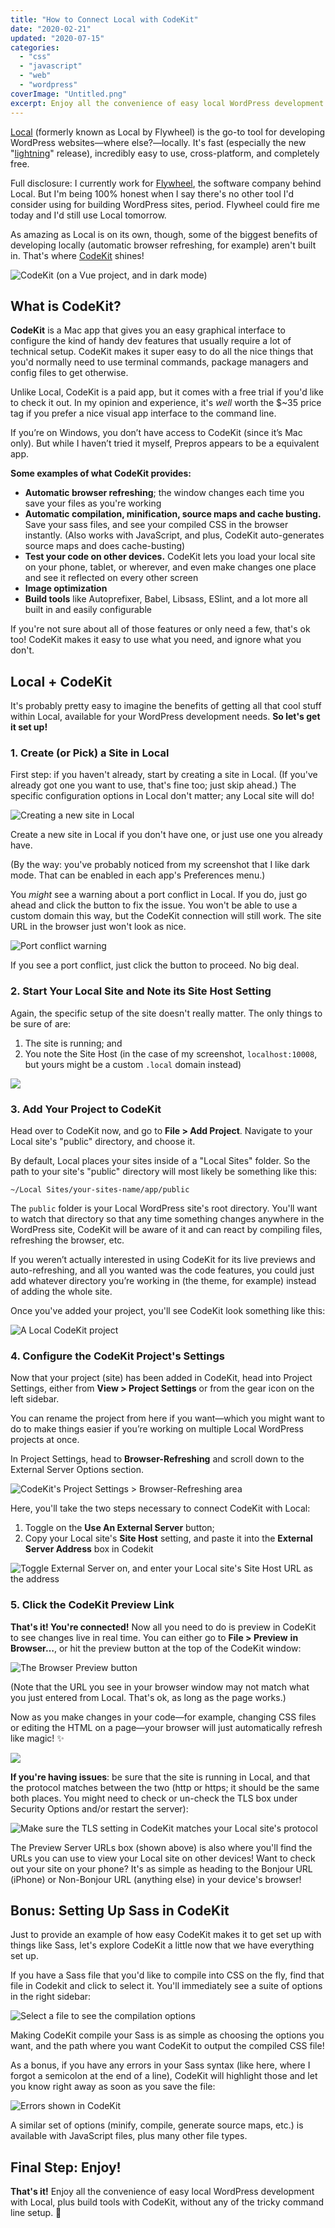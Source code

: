 ```yaml
---
title: "How to Connect Local with CodeKit"
date: "2020-02-21"
updated: "2020-07-15"
categories: 
  - "css"
  - "javascript"
  - "web"
  - "wordpress"
coverImage: "Untitled.png"
excerpt: Enjoy all the convenience of easy local WordPress development with Local, plus build tools with CodeKit, without any of the tricky command line setup.
---
```

<script>
  import Highlight from '$lib/components/Highlight.svelte'
  import Callout from '$lib/components/Callout.svelte'
  import SideNote from '$lib/components/SideNote.svelte'
</script>

[Local](https://localwp.com/) (formerly known as Local by Flywheel) is the go-to tool for developing WordPress websites—where else?—locally. It's fast (especially the new "[lightning](https://localwp.com/community/t/local-5-2-3/16870)" release), incredibly easy to use, cross-platform, and completely free.

Full disclosure: I currently work for [Flywheel](https://getflywheel.com/), the software company behind Local. But I'm being 100% honest when I say there's no other tool I'd consider using for building WordPress sites, period. Flywheel could fire me today and I'd still use Local tomorrow.

As amazing as Local is on its own, though, some of the biggest benefits of developing locally (automatic browser refreshing, for example) aren't built in. That's where [CodeKit](https://codekitapp.com/) shines!

![CodeKit (on a Vue project, and in dark mode)](/src/lib/assets/images/post_images/codekit-window.png)


## What is CodeKit?

**CodeKit** is a Mac app that gives you an easy graphical interface to configure the kind of handy dev features that usually require a lot of technical setup. CodeKit makes it super easy to do all the nice things that you'd normally need to use terminal commands, package managers and config files to get otherwise.

Unlike Local, CodeKit is a paid app, but it comes with a free trial if you'd like to check it out. In my opinion and experience, it's _well_ worth the $~35 price tag if you prefer a nice visual app interface to the command line.

<SideNote>If you’re on Windows, you don’t have access to CodeKit (since it’s Mac only). But while I haven’t tried it myself, Prepros appears to be a equivalent app.</SideNote>

**Some examples of what CodeKit provides:**

- **Automatic browser refreshing**; the window changes each time you save your files as you're working
- **Automatic compilation, minification, source maps and cache busting.** Save your sass files, and see your compiled CSS in the browser instantly. (Also works with JavaScript, and plus, CodeKit auto-generates source maps and does cache-busting)
- **Test your code on other devices.** CodeKit lets you load your local site on your phone, tablet, or wherever, and even make changes one place and see it reflected on every other screen
- **Image optimization**
- **Build tools** like Autoprefixer, Babel, Libsass, ESlint, and a lot more all built in and easily configurable

If you're not sure about all of those features or only need a few, that's ok too! CodeKit makes it easy to use what you need, and ignore what you don't.

## Local + CodeKit

It's probably pretty easy to imagine the benefits of getting all that cool stuff within Local, available for your WordPress development needs. **So let's get it set up!**

### 1\. Create (or Pick) a Site in Local

First step: if you haven't already, start by creating a site in Local. (If you've already got one you want to use, that's fine too; just skip ahead.) The specific configuration options in Local don't matter; any Local site will do!

![Creating a new site in Local](/src/lib/assets/images/post_images/local-new-site-setup.png)

Create a new site in Local if you don't have one, or just use one you already have.

(By the way: you've probably noticed from my screenshot that I like dark mode. That can be enabled in each app's Preferences menu.)

You _might_ see a warning about a port conflict in Local. If you do, just go ahead and click the button to fix the issue. You won't be able to use a custom domain this way, but the CodeKit connection will still work. The site URL in the browser just won't look as nice.

![Port conflict warning](/src/lib/assets/images/post_images/port-conflict.png)

If you see a port conflict, just click the button to proceed. No big deal.

### 2\. Start Your Local Site and Note its Site Host Setting

Again, the specific setup of the site doesn't really matter. The only things to be sure of are:

1. The site is running; and
2. You note the Site Host (in the case of my screenshot, `localhost:10008`, but yours might be a custom `.local` domain instead)

![](/src/lib/assets/images/post_images/Image-2020-02-20-at-8.47.39-PM-1024x691.png)

### 3\. Add Your Project to CodeKit

Head over to CodeKit now, and go to **File > Add Project**. Navigate to your Local site's "public" directory, and choose it.

By default, Local places your sites inside of a "Local Sites" folder. So the path to your site's "public" directory will most likely be something like this:

`~/Local Sites/your-sites-name/app/public`

The `public` folder is your Local WordPress site's root directory. You'll want to watch that directory so that any time something changes anywhere in the WordPress site, CodeKit will be aware of it and can react by compiling files, refreshing the browser, etc.

<SideNote>If you weren’t actually interested in using CodeKit for its live previews and auto-refreshing, and all you wanted was the code features, you could just add whatever directory you’re working in (the theme, for example) instead of adding the whole site.</SideNote>

Once you've added your project, you'll see CodeKit look something like this:

![A Local CodeKit project](/src/lib/assets/images/post_images/codekit-public-folder.png)


### 4\. Configure the CodeKit Project's Settings

Now that your project (site) has been added in CodeKit, head into Project Settings, either from **View > Project Settings** or from the gear icon on the left sidebar.

<SideNote>You can rename the project from here if you want—which you might want to do to make things easier if you’re working on multiple Local WordPress projects at once.</SideNote>

In Project Settings, head to **Browser-Refreshing** and scroll down to the External Server Options section.

![CodeKit's Project Settings > Browser-Refreshing area](/src/lib/assets/images/post_images/Image-2020-02-20-at-9.10.43-PM-1024x699.png)

Here, you'll take the two steps necessary to connect CodeKit with Local:

1. Toggle on the **Use An External Server** button;
2. Copy your Local site's **Site Host** setting, and paste it into the **External Server Address** box in Codekit

![Toggle External Server on, and enter your Local site's Site Host URL as the address](/src/lib/assets/images/post_images/image-1024x557.png)


### 5\. Click the CodeKit Preview Link

**That's it! You're connected!** Now all you need to do is preview in CodeKit to see changes live in real time. You can either go to **File > Preview** **in Browser…**, or hit the preview button at the top of the CodeKit window:

![The Browser Preview button](/src/lib/assets/images/post_images/image-1-1024x155.png)

(Note that the URL you see in your browser window may not match what you just entered from Local. That's ok, as long as the page works.)

Now as you make changes in your code—for example, changing CSS files or editing the HTML on a page—your browser will just automatically refresh like magic! ✨

![](/src/lib/assets/images/post_images/codekit-magic.gif) 

**If you're having issues**: be sure that the site is running in Local, and that the protocol matches between the two (http or https; it should be the same both places. You might need to check or un-check the TLS box under Security Options and/or restart the server):

![Make sure the TLS setting in CodeKit matches your Local site's protocol](/src/lib/assets/images/post_images/codekit-preview-window.png) 

The Preview Server URLs box (shown above) is also where you'll find the URLs you can use to view your Local site on other devices! Want to check out your site on your phone? It's as simple as heading to the Bonjour URL (iPhone) or Non-Bonjour URL (anything else) in your device's browser!

## Bonus: Setting Up Sass in CodeKit

Just to provide an example of how easy CodeKit makes it to get set up with things like Sass, let's explore CodeKit a little now that we have everything set up.

If you have a Sass file that you'd like to compile into CSS on the fly, find that file in Codekit and click to select it. You'll immediately see a suite of options in the right sidebar:

![Select a file to see the compilation options](/src/lib/assets/images/post_images/image-2-1024x865.png)

Making CodeKit compile your Sass is as simple as choosing the options you want, and the path where you want CodeKit to output the compiled CSS file!

As a bonus, if you have any errors in your Sass syntax (like here, where I forgot a semicolon at the end of a line), CodeKit will highlight those and let you know right away as soon as you save the file:

![Errors shown in CodeKit](/src/lib/assets/images/post_images/image-3-1024x449.png)

A similar set of options (minify, compile, generate source maps, etc.) is available with JavaScript files, plus many other file types.

## Final Step: Enjoy!

**That's it!** Enjoy all the convenience of easy local WordPress development with Local, plus build tools with CodeKit, without any of the tricky command line setup. 🎉
